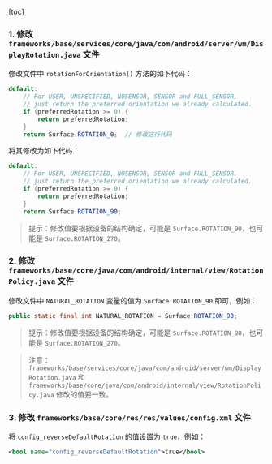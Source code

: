 [toc]

### 1. 修改 `frameworks/base/services/core/java/com/android/server/wm/DisplayRotation.java` 文件

修改文件中 `rotationForOrientation()` 方法的如下代码：

```java
default:
    // For USER, UNSPECIFIED, NOSENSOR, SENSOR and FULL_SENSOR,
    // just return the preferred orientation we already calculated.
    if (preferredRotation >= 0) {
        return preferredRotation;
    }
    return Surface.ROTATION_0;	// 修改这行代码
```

将其修改为如下代码：

```java
default:
    // For USER, UNSPECIFIED, NOSENSOR, SENSOR and FULL_SENSOR,
    // just return the preferred orientation we already calculated.
    if (preferredRotation >= 0) {
        return preferredRotation;
    }
    return Surface.ROTATION_90;
```

> 提示：修改值要根据设备的结构确定，可能是 `Surface.ROTATION_90`，也可能是 `Surface.ROTATION_270`。

### 2. 修改 `frameworks/base/core/java/com/android/internal/view/RotationPolicy.java` 文件

修改文件中 `NATURAL_ROTATION` 变量的值为 `Surface.ROTATION_90` 即可，例如：

```java
public static final int NATURAL_ROTATION = Surface.ROTATION_90;
```

> 提示：修改值要根据设备的结构确定，可能是 `Surface.ROTATION_90`，也可能是 `Surface.ROTATION_270`。

> 注意：`frameworks/base/services/core/java/com/android/server/wm/DisplayRotation.java` 和 `frameworks/base/core/java/com/android/internal/view/RotationPolicy.java` 修改的值要一致。

### 3. 修改 `frameworks/base/core/res/res/values/config.xml` 文件

将 `config_reverseDefaultRotation` 的值设置为 `true`，例如：

```xml
<bool name="config_reverseDefaultRotation">true</bool>
```

